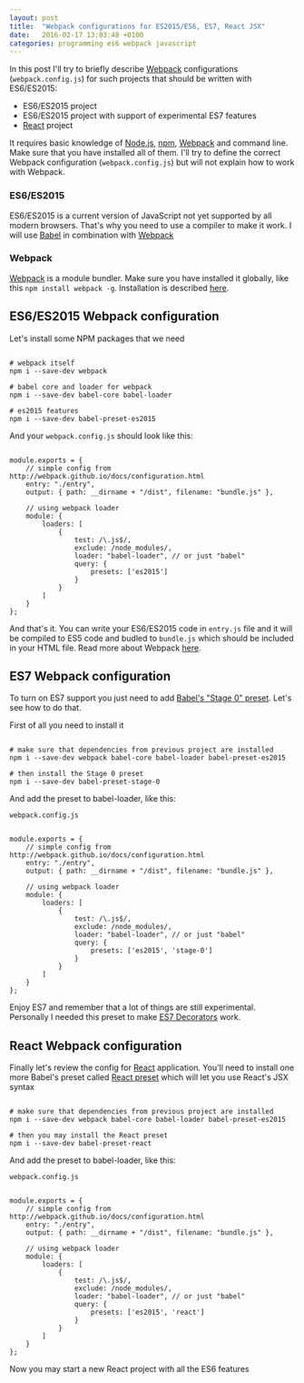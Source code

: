 ```yaml
---
layout: post
title:  "Webpack configurations for ES2015/ES6, ES7, React JSX"
date:   2016-02-17 13:03:48 +0100
categories: programming es6 webpack javascript
---
```


In this post I'll try to briefly describe [Webpack] configurations (`webpack.config.js`) for such projects 
that should be written with ES6/ES2015:

* ES6/ES2015 project
* ES6/ES2015 project with support of experimental ES7 features
* [React] project

It requires basic knowledge of [Node.js], [npm], [Webpack] and command line. Make sure that you have installed all of them.
I'll try to define the correct Webpack configuration (`webpack.config.js`) but will not explain how to work with Webpack.


### ES6/ES2015
ES6/ES2015 is a current version of JavaScript not yet supported by all modern browsers. 
That's why you need to use a compiler to make it work. I will use [Babel] in combination with [Webpack]

### Webpack
[Webpack] is a module bundler. Make sure you have installed it globally, like this `npm install webpack -g`. 
Installation is described [here](http://webpack.github.io/docs/installation.html).


## ES6/ES2015 Webpack configuration

Let's install some NPM packages that we need

<pre><code class="language-bash">
# webpack itself
npm i --save-dev webpack

# babel core and loader for webpack
npm i --save-dev babel-core babel-loader

# es2015 features
npm i --save-dev babel-preset-es2015
</code></pre>

And your `webpack.config.js` should look like this:

<pre class='line-numbers' data-line='10-17'><code class="language-javascript">
module.exports = {
    // simple config from http://webpack.github.io/docs/configuration.html
    entry: "./entry",
    output: { path: __dirname + "/dist", filename: "bundle.js" },

    // using webpack loader
    module: {
        loaders: [
            {
                test: /\.js$/,
                exclude: /node_modules/,
                loader: "babel-loader", // or just "babel"
                query: {
                    presets: ['es2015']
                }
            }
        ]
    }
};
</code></pre>

And that's it. You can write your ES6/ES2015 code in `entry.js` file and it will be compiled to ES5 code 
and budled to `bundle.js` which should be included in your HTML file. Read more about Webpack [here](http://webpack.github.io/docs/).


## ES7 Webpack configuration
To turn on ES7 support you just need to add [Babel's "Stage 0" preset](https://babeljs.io/docs/plugins/preset-stage-0/).
Let's see how to do that.

First of all you need to install it

<pre><code class="language-bash">
# make sure that dependencies from previous project are installed
npm i --save-dev webpack babel-core babel-loader babel-preset-es2015

# then install the Stage 0 preset
npm i --save-dev babel-preset-stage-0
</code></pre>

And add the preset to babel-loader, like this:

`webpack.config.js`

<pre class='line-numbers' data-line='15'><code class="language-javascript">
module.exports = {
    // simple config from http://webpack.github.io/docs/configuration.html
    entry: "./entry",
    output: { path: __dirname + "/dist", filename: "bundle.js" },

    // using webpack loader
    module: {
        loaders: [
            {
                test: /\.js$/,
                exclude: /node_modules/,
                loader: "babel-loader", // or just "babel"
                query: {
                    presets: ['es2015', 'stage-0']
                }
            }
        ]
    }
};
</code></pre>

Enjoy ES7 and remember that a lot of things are still experimental. Personally I needed this preset to make 
[ES7 Decorators](https://medium.com/google-developers/exploring-es7-decorators-76ecb65fb841) work.


## React Webpack configuration

Finally let's review the config for [React] application.
You'll need to install one more Babel's preset called [React preset](https://babeljs.io/docs/plugins/preset-react/) 
which will let you use React's JSX syntax

<pre><code class="language-bash">
# make sure that dependencies from previous project are installed
npm i --save-dev webpack babel-core babel-loader babel-preset-es2015

# then you may install the React preset
npm i --save-dev babel-preset-react
</code></pre>

And add the preset to babel-loader, like this:

`webpack.config.js`

<pre class='line-numbers' data-line='15'><code class="language-javascript">
module.exports = {
    // simple config from http://webpack.github.io/docs/configuration.html
    entry: "./entry",
    output: { path: __dirname + "/dist", filename: "bundle.js" },

    // using webpack loader
    module: {
        loaders: [
            {
                test: /\.js$/,
                exclude: /node_modules/,
                loader: "babel-loader", // or just "babel"
                query: {
                    presets: ['es2015', 'react']
                }
            }
        ]
    }
};
</code></pre>

Now you may start a new React project with all the ES6 features 



[Webpack]: https://webpack.github.io
[Node.js]: https://nodejs.org
[npm]: https://npmjs.com
[Babel]: https://babeljs.io
[React]: https://facebook.github.io/react